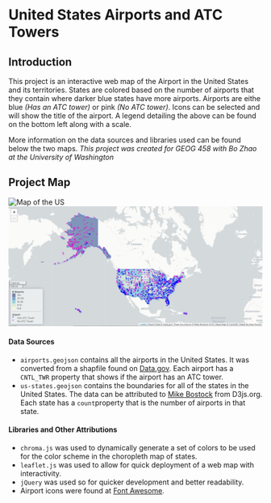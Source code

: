 # United States Airports and ATC Towers

## Introduction

This project is an interactive web map of the Airport in the United States and its territories. States are colored based on the number of airports that they contain where darker blue states have more airports. Airports are eithe blue _(Has an ATC tower)_ or pink _(No ATC tower)_. Icons can be selected and will show the title of the airport. A legend detailing the above can be found on the bottom left along with a scale.

More information on the data sources and libraries used can be found below the two maps. _This project was created for GEOG 458 with Bo Zhao at the University of Washington_

## Project Map
![Map of the US]("img/map.jpg")
![Map of the US](img/map-full.jpg)

#### Data Sources
- `airports.geojson` contains all the airports in the United States. It was converted from a shapfile found on [Data.gov](https://catalog.data.gov/dataset/usgs-small-scale-dataset-airports-of-the-united-states-201207-shapefile). Each airport has a `CNTL_TWR` property that shows if the airport has an ATC tower.
- `us-states.geojson` contains the boundaries for all of the states in the United States. The data can be attributed to [Mike Bostock](http://bost.ocks.org/mike) from D3js.org. Each state has a `count`property that is the number of airports in that state.

#### Libraries and Other Attributions
- `chroma.js` was used to dynamically generate a set of colors to be used for the color scheme in the choropleth map of states.
- `leaflet.js` was used to allow for quick deployment of a web map with interactivity.
- `jQuery` was used so for quicker development and better readability.
- Airport icons were found at [Font Awesome](https://fontawesome.com/?from=io). 
